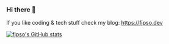 ### Hi there 👋

If you like coding & tech stuff check my blog: https://fipso.dev

[![fipso's GitHub stats](https://github-readme-stats.vercel.app/api?username=fipso)](https://github.com/anuraghazra/github-readme-stats)
